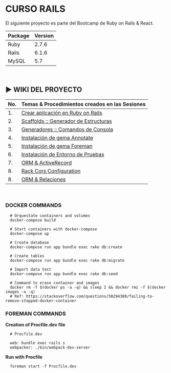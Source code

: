 # CURSO RAILS

El siguiente proyecto es parte del Bootcamp de Ruby on Rails & React.

|Package|Version|
|-|-|
|Ruby|2.7.6|
|Rails|6.1.6|
|MySQL|5.7|
<br>

## ▶ WIKI DEL PROYECTO

|No. | Temas & Procedimientos creados en las Sesiones |
|-|-|
|1.| [Crear aplicación en Ruby on Rails](https://github.com/williamromero/curso-rails/wiki/1.-Crear-aplicaciones-en-Ruby-on-Rails)|
|2.| [Scaffolds :: Generador de Estructuras](https://github.com/williamromero/curso-rails/wiki/2.-Scaffolds-::-Generador-de-Estructuras)|
|3.| [Generadores :: Comandos de Consola](https://github.com/williamromero/curso-rails/wiki/3.-Generadores-::-Comandos-de-Consola--%F0%9F%8F%97%EF%B8%8F)|
|4.| [Instalación de gema Annotate](https://github.com/williamromero/curso-rails/wiki/4.-Instalaci%C3%B3n-de-Annotate-GEM)|
|5.| [Instalación de gema Foreman](https://github.com/williamromero/curso-rails/wiki/5.-Instalar-Foreman-GEM)|
|6.| [Instalación de Entorno de Pruebas](https://github.com/williamromero/curso-rails/wiki/6.-Instalaci%C3%B3n-de-Entorno-de-Pruebas)|
|7.| [ORM & ActiveRecord](https://github.com/williamromero/curso-rails/wiki/7.-ORM-&-ActiveRecord)|
|8.| [Rack Cors Configuration](https://github.com/cyu/rack-cors) |
|8.| [ORM & Relaciones](https://github.com/williamromero/curso-rails/wiki/9.-ORM-&-Relaciones) |
<br>

### DOCKER COMMANDS

```shell
  # Orquestate containers and volumes
  docker-compose build

  # Start containers with docker-compose
  docker-compose up

  # Create database
  docker-compose run app bundle exec rake db:create

  # Create tables
  docker-compose run app bundle exec rake db:migrate

  # Import data test
  docker-compose run app bundle exec rake db:seed

  # Command to erase container and images
  docker rm -f $(docker ps -a -q) && sleep 2 && docker rmi -f $(docker images -a -q)
  # Ref: https://stackoverflow.com/questions/50294380/failing-to-remove-stopped-docker-container      
```

### FOREMAN COMMANDS

**Creation of Procfile.dev file**

```shell
  # Procfile.dev
  
  web: bundle exec rails s
  webpacker: ./bin/webpack-dev-server
```

**Run with Procfile**

```shell
  foreman start -f Procfile.dev
```
